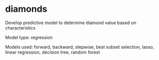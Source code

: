 # diamonds

Develop predictive model to determine diamond value based on characteristics

Model type: regression

Models used: forward, backward, stepwise, best subset selection, lasso, linear regression, decision tree, random forest
